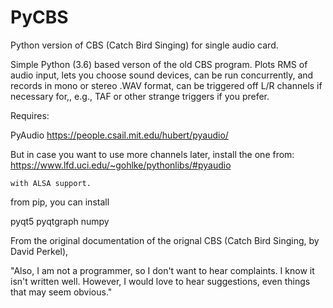 # PyCBS
 Python version of CBS (Catch Bird Singing) for single audio card.



 Simple Python (3.6) based verson of the old CBS program.  Plots RMS of audio input, lets you choose sound devices, can be run  concurrently, and records in mono or stereo .WAV format, can be triggered off L/R channels if necessary for,, e.g., TAF or other strange triggers if you prefer. 

Requires: 

PyAudio
https://people.csail.mit.edu/hubert/pyaudio/

But in case you want to use more channels later, install the one from:
	https://www.lfd.uci.edu/~gohlke/pythonlibs/#pyaudio
	
	with ALSA support. 

from pip, you can install

pyqt5
pyqtgraph
numpy




From the original documentation of the orignal CBS (Catch Bird Singing, by David Perkel), 

"Also, I am not a programmer, so I don't want to hear complaints.  I know it
isn't written well.  However, I would love to hear suggestions, even things
that may seem obvious."
